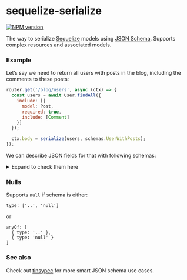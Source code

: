 # sequelize-serialize
[![NPM version](https://img.shields.io/npm/v/sequelize-serialize.svg)](https://npmjs.com/package/sequelize-serialize)

The way to serialize [Sequelize](sequelizejs.com) models using [JSON Schema](http://json-schema.org/).
Supports complex resources and associated models.

### Example

Let’s say we need to return all users with posts in the blog, including the comments to these posts:

```js
router.get('/blog/users', async (ctx) => {
  const users = await User.findAll({
    include: [{
      model: Post,
      required: true,
      include: [Comment]
    }]
  });

  ctx.body = serialize(users, schemas.UserWithPosts);
});
```

We can describe JSON fields for that with following schemas:
<details>
    <summary>Expand to check them here</summary>

```js
{
  "UserWithPosts": {
    "type": "object",
    "properties": {
      "name": {
        "type": "string"
      },
      "isAdmin": {
        "type": "boolean"
      },
      "age": {
        "type": "integer"
      },
      "posts": {
        "type": "array",
        "items": {
          "$ref": "#/definitions/Post"
        }
      }
    },
    "required": [
      "name",
      "isAdmin",
      "posts"
    ]
  },

  "User": {
    "type": "object",
    "properties": {
      "name": {
        "type": "string"
      },
      "isAdmin": {
        "type": "boolean"
      },
      "age": {
        "type": "integer"
      }
    },
    "required": [
      "name",
      "isAdmin"
    ]
  },

  "Post": {
    "type": "object",
    "properties": {
      "topic": {
        "type": "string"
      },
      "message": {
        "type": "string"
      },
      "comments": {
        "type": "array",
        "items": {
          "$ref": "#/definitions/Comment"
        }
      }
    },
    "required": [
      "topic",
      "message"
    ]
  },

  "Comment": {
    "type": "object",
    "properties": {
      "authorId": {
        "type": "integer"
      },
      "message": {
        "type": "string"
      }
    },
    "required": [
      "authorId",
      "message"
    ]
  },
```
</details>

### Nulls

Supports `null` if schema is either:
```
type: ['..', 'null']
```
or
```
anyOf: [
  { type: '..' },
  { type: 'null' }
]
```

### See also

Check out [tinsypec](https://github.com/Ajaxy/tinyspec) for more smart JSON schema use cases.

